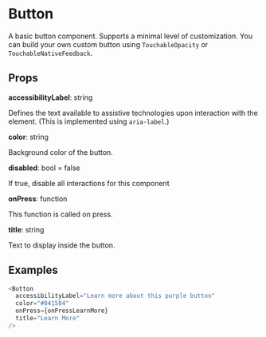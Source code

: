 # Button

A basic button component. Supports a minimal level of customization. You can
build your own custom button using `TouchableOpacity` or
`TouchableNativeFeedback`.

## Props

**accessibilityLabel**: string

Defines the text available to assistive technologies upon interaction with the
element. (This is implemented using `aria-label`.)

**color**: string

Background color of the button.

**disabled**: bool = false

If true, disable all interactions for this component

**onPress**: function

This function is called on press.

**title**: string

Text to display inside the button.

## Examples

```js
<Button
  accessibilityLabel="Learn more about this purple button"
  color="#841584"
  onPress={onPressLearnMore}
  title="Learn More"
/>
```
